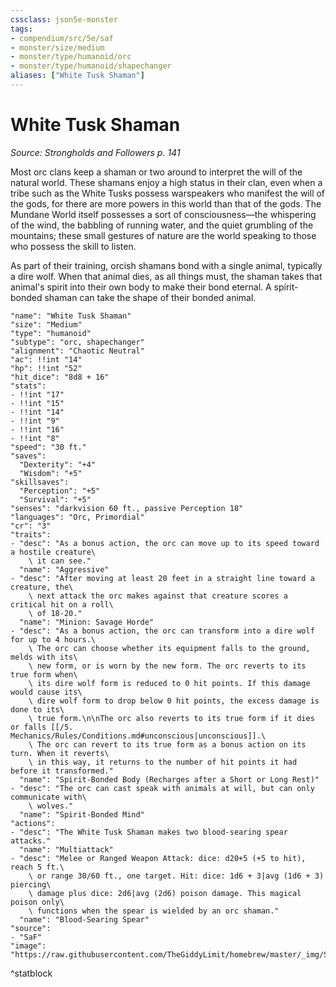 ```yaml
---
cssclass: json5e-monster
tags:
- compendium/src/5e/saf
- monster/size/medium
- monster/type/humanoid/orc
- monster/type/humanoid/shapechanger
aliases: ["White Tusk Shaman"]
---
```

# White Tusk Shaman
*Source: Strongholds and Followers p. 141*  

Most orc clans keep a shaman or two around to interpret the will of the natural world. These shamans enjoy a high status in their clan, even when a tribe such as the White Tusks possess warspeakers who manifest the will of the gods, for there are more powers in this world than that of the gods. The Mundane World itself possesses a sort of consciousness—the whispering of the wind, the babbling of running water, and the quiet grumbling of the mountains; these small gestures of nature are the world speaking to those who possess the skill to listen.

As part of their training, orcish shamans bond with a single animal, typically a dire wolf. When that animal dies, as all things must, the shaman takes that animal's spirit into their own body to make their bond eternal. A spirit-bonded shaman can take the shape of their bonded animal.

```statblock
"name": "White Tusk Shaman"
"size": "Medium"
"type": "humanoid"
"subtype": "orc, shapechanger"
"alignment": "Chaotic Neutral"
"ac": !!int "14"
"hp": !!int "52"
"hit_dice": "8d8 + 16"
"stats":
- !!int "17"
- !!int "15"
- !!int "14"
- !!int "9"
- !!int "16"
- !!int "8"
"speed": "30 ft."
"saves":
  "Dexterity": "+4"
  "Wisdom": "+5"
"skillsaves":
  "Perception": "+5"
  "Survival": "+5"
"senses": "darkvision 60 ft., passive Perception 18"
"languages": "Orc, Primordial"
"cr": "3"
"traits":
- "desc": "As a bonus action, the orc can move up to its speed toward a hostile creature\
    \ it can see."
  "name": "Aggressive"
- "desc": "After moving at least 20 feet in a straight line toward a creature, the\
    \ next attack the orc makes against that creature scores a critical hit on a roll\
    \ of 18-20."
  "name": "Minion: Savage Horde"
- "desc": "As a bonus action, the orc can transform into a dire wolf for up to 4 hours.\
    \ The orc can choose whether its equipment falls to the ground, melds with its\
    \ new form, or is worn by the new form. The orc reverts to its true form when\
    \ its dire wolf form is reduced to 0 hit points. If this damage would cause its\
    \ dire wolf form to drop below 0 hit points, the excess damage is done to its\
    \ true form.\n\nThe orc also reverts to its true form if it dies or falls [[/5. Mechanics/Rules/Conditions.md#unconscious|unconscious]].\
    \ The orc can revert to its true form as a bonus action on its turn. When it reverts\
    \ in this way, it returns to the number of hit points it had before it transformed."
  "name": "Spirit-Bonded Body (Recharges after a Short or Long Rest)"
- "desc": "The orc can cast speak with animals at will, but can only communicate with\
    \ wolves."
  "name": "Spirit-Bonded Mind"
"actions":
- "desc": "The White Tusk Shaman makes two blood-searing spear attacks."
  "name": "Multiattack"
- "desc": "Melee or Ranged Weapon Attack: dice: d20+5 (+5 to hit), reach 5 ft.\
    \ or range 30/60 ft., one target. Hit: dice: 1d6 + 3|avg (1d6 + 3) piercing\
    \ damage plus dice: 2d6|avg (2d6) poison damage. This magical poison only\
    \ functions when the spear is wielded by an orc shaman."
  "name": "Blood-Searing Spear"
"source":
- "SaF"
"image": "https://raw.githubusercontent.com/TheGiddyLimit/homebrew/master/_img/SaF/tokens/White%20Tusk%20Shaman.png"
```
^statblock